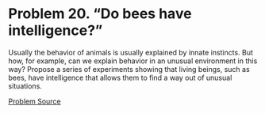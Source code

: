 # Problem 20. “Do bees have intelligence?”

Usually the behavior of animals is usually explained by innate instincts. But how, for example, can we explain behavior in an unusual environment in this way? Propose a series of experiments showing that living beings, such as bees, have intelligence that allows them to find a way out of unusual situations.

[Problem Source](https://www.trizland.ru/tasks/1249/)